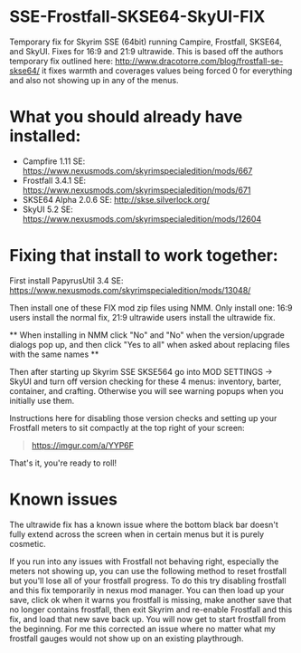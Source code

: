 # SSE-Frostfall-SKSE64-SkyUI-FIX
Temporary fix for Skyrim SSE (64bit) running Campire, Frostfall, SKSE64, and SkyUI. Fixes for 16:9 and 21:9 ultrawide.
This is based off the authors temporary fix outlined here: http://www.dracotorre.com/blog/frostfall-se-skse64/ it fixes
warmth and coverages values being forced 0 for everything and also not showing up in any of the menus. 

# What you should already have installed:

- Campfire 1.11 SE: https://www.nexusmods.com/skyrimspecialedition/mods/667
- Frostfall 3.4.1 SE: https://www.nexusmods.com/skyrimspecialedition/mods/671
- SKSE64 Alpha 2.0.6 SE: http://skse.silverlock.org/
- SkyUI 5.2 SE: https://www.nexusmods.com/skyrimspecialedition/mods/12604

# Fixing that install to work together:

First install PapyrusUtil 3.4 SE: https://www.nexusmods.com/skyrimspecialedition/mods/13048/

Then install one of these FIX mod zip files using NMM. Only install one: 16:9 users install the normal fix, 21:9 ultrawide 
users install the ultrawide fix. 

** When installing in NMM click "No" and "No" when the version/upgrade dialogs pop up, and then click "Yes to all" when asked about replacing files with the same names **

Then after starting up Skyrim SSE SKSE564 go into MOD SETTINGS -> SkyUI and turn off version checking for these 4 menus: 
inventory, barter, container, and crafting. Otherwise you will see warning popups when you initially use them.

Instructions here for disabling those version checks and setting up your Frostfall meters to sit compactly at the top 
right of your screen: 
>
>  https://imgur.com/a/YYP6F
>

That's it, you're ready to roll!

# Known issues

The ultrawide fix has a known issue where the bottom black bar doesn't fully extend across the screen when in certain menus 
but it is purely cosmetic. 

If you run into any issues with Frostfall not behaving right, especially the meters not showing up, you can use the following 
method to reset frostfall but you'll lose all of your frostfall progress. To do this try disabling frostfall and this fix 
temporarily in nexus mod manager. You can then load up your save, click ok when it warns you frostfall is missing, make 
another save that no longer contains frostfall, then exit Skyrim and re-enable Frostfall and this fix, and load that new 
save back up. You will now get to start frostfall from the beginning. For me this corrected an issue where no matter what my 
frostfall gauges would not show up on an existing playthrough.

